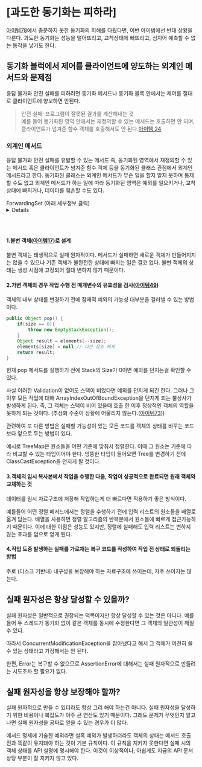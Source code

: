 # [과도한 동기화는 피하라]
[아이템78](../../11장/아이템_78/공유_중인_가변_데이터는_동기화해_사용하라.md)에서 충분하지 못한 동기화의 피해를 다뤘다면, 이번 아이템에선 반대 상황을 다룬다. 과도한 동기화는 성능을 떨어뜨리고, 교착상태에 빠뜨리고, 심지어 예측할 수 없는 동작을 낳기도 한다.

## 동기화 블럭에서 제어를 클라이언트에 양도하는 외계인 메서드와 문제점
응답 불가와 안전 실패를 피하려면 동기화 메서드나 동기화 블록 안에서는 제어를 절대로 클라이언트에 양보하면 안된다.  
> 안전 실패: 프로그램이 잘못된 결과를 계산해내는 것  
예를 들어 동기화된 영역 안에서는 재정의할 수 있는 메서드는 호출하면 안 되며, 클라이언트가 넘겨준 함수 객체를 호출해서도 안 된다.[아이템 24](../../04장/아이템_24/멤버_클래스는_되도록_static으로_만들라.md) 

### 외계인 메서드
응답 불가와 안전 실패를 유발할 수 있는 메서드 즉, 동기화된 영역에서 재정의할 수 있는 메서드 혹은 클라이언트가 넘겨준 함수 객체 등을 동기화된 클래스 관점에서 외계인 메서드라고 한다. 동기화된 클래스는 외계인 메서드가 무슨 일을 할지 알지 못하며 통제할 수도 없고 외계인 메서드가 하는 일에 따라 동기화된 영역은 예외를 일으키거나, 교착상태에 빠지거나, 데이터를 훼손할 수도 있다.

<summary>ForwardingSet (아래 세부정보 클릭)</summary>
<details> ForwardingSet

```JAVA
class ForwardingSet<E> implements Set<E> {
    private final Set<E> s;
    public ForwardingSet(Set<E> s) {this.s = s;}
    @Override
    public int size() {    return s.size();}
    @Override
    public boolean isEmpty() {return s.isEmpty();}
    @Override
    public boolean contains(Object o) {return s.contains(o);}
    @Override
    public Iterator<E> iterator() {return s.iterator();}
    @Override
    public Object[] toArray() {return s.toArray();}
    @Override
    public <T> T[] toArray(T[] a) {return s.toArray(a);}
    @Override
    public boolean add(E e) {return s.add(e);}
    @Override
    public boolean remove(Object o) {return s.remove(o);}
    @Override
    public boolean containsAll(Collection<?> c) {return s.containsAll(c);}
    @Override
    public boolean addAll(Collection<? extends E> c) {return s.addAll(c);}
    @Override
    public boolean retainAll(Collection<?> c) {return s.retainAll(c);}
    @Override
    public boolean removeAll(Collection<?> c) {return s.removeAll(c);}
    @Override
    public void clear() {s.clear();}
}
```

</details>

```JAVA
```

```JAVA
```

```JAVA
```
#### 1.불변 객체([아이템17](../../04장/아이템_17/변경_가능성을_최소화하라.md))로 설계
불변 객체는 태생적으로 실패 원자적이다. 메서드가 실패하면 새로운 객체가 만들어지지는 않을 수 있으나 기존 객체가 불완전한 상태에 빠지는 일은 결코 없다. 불변 객체의 상태는 생성 시점에 고정되어 절대 변하지 않기 때문이다.

#### 2.가변 객체의 경우 작업 수행 전 매개변수의 유효성을 검사([아이템49](../../08장/아이템_49/매개변수가_유효한지_검사하라.md))
객체의 내부 상태를 변경하기 전에 잠재적 예외의 가능성 대부분을 걸러낼 수 있는 방법이다.
```JAVA
public Object pop() {
    if(size == 0){
        throw new EmptyStackException();
    }
    Object result = elements[--size];
    elements[size] = null // 다쓴 참조 해제
    return result;
}
```
현재 pop 메서드를 실행하기 전에 Stack의 Size가 0이면 예외를 던지는걸 확인할 수 있다.  

사실 이러한 Validation이 없어도 스택이 비었다면 예외를 던지게 되긴 한다. 그러나 그 이후 모든 작업에 대해 ArrayIndexOutOfBoundException을 던지게 되는 불상사가 발생하게 된다. 즉, 그 객체는 스택이 비어 있을때 호출 한 이후 정상적인 객체의 역할을 못하게 되는 것이다. (추상화 수준이 상황에 어울리지 않는다.([아이템73](../../10장/아이템_73/추상화_수준에_맞는_예외를_던지라.md)))  

관련하여 또 다른 방법은 실패할 가능성이 있는 모든 코드를 객체의 상태를 바꾸는 코드보다 앞으로 두는 방법이 있다.  

예시로 TreeMap은 원소들을 어떤 기준에 맞춰서 정렬한다.
이때 그 원소는 기준에 따라 비교할 수 있는 타입이어야 한다. 엉뚱한 타입이 들어오면 Tree를 변경하기 전에 ClassCastException을 던지게 될 것이다.

#### 3.객체의 임시 복사본에서 작업을 수행한 다음, 작업이 성공적으로 완료되면 원래 객체와 교체하는 것
데이터를 임시 자료구조에 저장해 작업하는게 더 빠르다면 적용하기 좋은 방식이다.  

예를들어 어떤 정렬 메서드에서는 정렬을 수행하기 전에 입력 리스트의 원소들을 배열로 옮겨 담는다.
배열을 사용하면 정렬 알고리즘의 반복문에서 원소들에 빠르게 접근가능하기 때문이다.
이에 대한 이점은 성능도 있지만, 정렬에 실패해도 입력 리스트는 변하지 않는 효과를 덤으로 얻게 된다.

#### 4.작업 도중 발생하는 실패를 가로채는 복구 코드를 작성하여 작업 전 상태로 되돌리는 방법
주로 (디스크 기반내) 내구성을 보장해야 하는 자료구조에 쓰이는데, 자주 쓰이지는 않는다.

## 실패 원자성은 항상 달성할 수 있을까?
실패 원자성은 일반적으로 권장되는 덕목이지만 항상 달성할 수 있는 것은 아니다. 예를 들어 두 스레드가 동기화 없이 같은 객체를 동시에 수정한다면 그 객체의 일관성이 깨질 수 있다.  

따라서 ConcurrentModificationException을 잡아냈다고 해서 그 객체가 여전히 쓸 수 있는 상태라고 가정해서는 안 된다.  

한편, Error는 복구할 수 없으므로 AssertionError에 대해서는 실패 원자적으로 만들려는 시도조차 할 필요가 없다.

## 실패 원자성을 항상 보장해야 할까?
실패 원자적으로 만들 수 있더라도 항상 그리 해야 하는건 아니다. 실패 원자성을 달성하기 위한 비용이나 복잡도가 아주 큰 연산도 있기 때문이다. 그래도 문제가 무엇인지 알고 나면 실패 원자성을 공짜로 얻을 수 있는 경우가 더 많다.  

메서드 명세에 기술한 예외라면 설혹 예외가 발생하더라도 객체의 상태는 메서드 호출 전과 똑같이 유지돼야 하는 것이 기본 규칙이다. 이 규칙을 지키지 못한다면 실패 시의 객체 상태를 API 설명에 명시해야 한다. 이것이 이상적이나, 아쉽게도 지금의 API 문서 상당 부분이 잘 지키지 않고 있다.